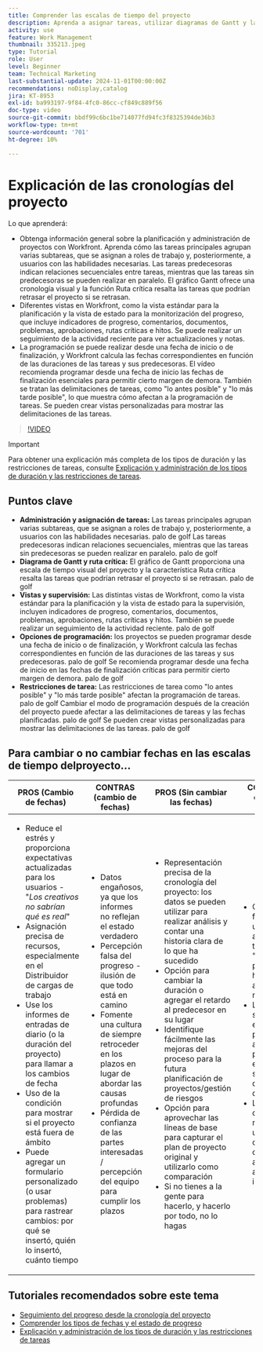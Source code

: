 ```yaml
---
title: Comprender las escalas de tiempo del proyecto
description: Aprenda a asignar tareas, utilizar diagramas de Gantt y las funciones de ruta crítica, supervisar proyectos mediante vistas, programar tareas de forma eficaz y aplicar restricciones para una planificación del proyecto óptima.
activity: use
feature: Work Management
thumbnail: 335213.jpeg
type: Tutorial
role: User
level: Beginner
team: Technical Marketing
last-substantial-update: 2024-11-01T00:00:00Z
recommendations: noDisplay,catalog
jira: KT-8953
exl-id: ba993197-9f84-4fc0-86cc-cf849c889f56
doc-type: video
source-git-commit: bbdf99c6bc1be714077fd94fc3f8325394de36b3
workflow-type: tm+mt
source-wordcount: '701'
ht-degree: 10%

---
```


# Explicación de las cronologías del proyecto

Lo que aprenderá:

* Obtenga información general sobre la planificación y administración de proyectos con Workfront. Aprenda cómo las tareas principales agrupan varias subtareas, que se asignan a roles de trabajo y, posteriormente, a usuarios con las habilidades necesarias. Las tareas predecesoras indican relaciones secuenciales entre tareas, mientras que las tareas sin predecesoras se pueden realizar en paralelo. El gráfico Gantt ofrece una cronología visual y la función Ruta crítica resalta las tareas que podrían retrasar el proyecto si se retrasan.
* Diferentes vistas en Workfront, como la vista estándar para la planificación y la vista de estado para la monitorización del progreso, que incluye indicadores de progreso, comentarios, documentos, problemas, aprobaciones, rutas críticas e hitos. Se puede realizar un seguimiento de la actividad reciente para ver actualizaciones y notas.
* La programación se puede realizar desde una fecha de inicio o de finalización, y Workfront calcula las fechas correspondientes en función de las duraciones de las tareas y sus predecesoras. El vídeo recomienda programar desde una fecha de inicio las fechas de finalización esenciales para permitir cierto margen de demora. También se tratan las delimitaciones de tareas, como &quot;lo antes posible&quot; y &quot;lo más tarde posible&quot;, lo que muestra cómo afectan a la programación de tareas. Se pueden crear vistas personalizadas para mostrar las delimitaciones de las tareas.

>[!VIDEO](https://video.tv.adobe.com/v/3435838/?quality=12&learn=on&enablevpops=1&captions=spa)

>[!IMPORTANT]
>
>Para obtener una explicación más completa de los tipos de duración y las restricciones de tareas, consulte [Explicación y administración de los tipos de duración y las restricciones de tareas](/help/manage-work/intermediate-projects/understand-and-manage-duration-types-and-task-constraints.md).

## Puntos clave

* **Administración y asignación de tareas:** Las tareas principales agrupan varias subtareas, que se asignan a roles de trabajo y, posteriormente, a usuarios con las habilidades necesarias. palo de golf Las tareas predecesoras indican relaciones secuenciales, mientras que las tareas sin predecesoras se pueden realizar en paralelo. palo de golf
* **Diagrama de Gantt y ruta crítica:** El gráfico de Gantt proporciona una escala de tiempo visual del proyecto y la característica Ruta crítica resalta las tareas que podrían retrasar el proyecto si se retrasan. palo de golf
* **Vistas y supervisión:** Las distintas vistas de Workfront, como la vista estándar para la planificación y la vista de estado para la supervisión, incluyen indicadores de progreso, comentarios, documentos, problemas, aprobaciones, rutas críticas y hitos. También se puede realizar un seguimiento de la actividad reciente. palo de golf
* **Opciones de programación:** los proyectos se pueden programar desde una fecha de inicio o de finalización, y Workfront calcula las fechas correspondientes en función de las duraciones de las tareas y sus predecesoras. palo de golf Se recomienda programar desde una fecha de inicio en las fechas de finalización críticas para permitir cierto margen de demora. palo de golf
* **Restricciones de tarea:** Las restricciones de tarea como &quot;lo antes posible&quot; y &quot;lo más tarde posible&quot; afectan la programación de tareas. palo de golf Cambiar el modo de programación después de la creación del proyecto puede afectar a las delimitaciones de tareas y las fechas planificadas. palo de golf Se pueden crear vistas personalizadas para mostrar las delimitaciones de las tareas. palo de golf


## Para cambiar o no cambiar fechas en las escalas de tiempo del &#x200B;proyecto...

| PROS (Cambio de fechas) | CONTRAS (cambio de fechas) | PROS (Sin cambiar las fechas) | CONTRAS (no cambia las fechas) |
|---------------------------|---------------------------|---------------------------|---------------------------|
| <ul><li>Reduce el estrés y proporciona expectativas actualizadas para los usuarios - &quot;_Los creativos no sabrían qué es real_&quot;</li><li>Asignación precisa de recursos, especialmente en el Distribuidor de cargas de trabajo</li><li>Use los informes de entradas de diario (o la duración del proyecto) para llamar a los cambios de fecha</li><li>Uso de la condición para mostrar si el proyecto está fuera de ámbito</li><li>Puede agregar un formulario personalizado (o usar problemas) para rastrear cambios: por qué se insertó, quién lo insertó, cuánto tiempo</li></ul> | <ul></li><li>Datos engañosos, ya que los informes no reflejan el estado verdadero</li><li>Percepción falsa del progreso - ilusión de que todo está en camino&#x200B;</li><li>Fomente una cultura de siempre retroceder en los plazos en lugar de abordar las causas profundas&#x200B;</li><li>Pérdida de confianza de las partes interesadas / percepción del equipo para cumplir los plazos </li></ul> | <ul></li><li>Representación precisa de la cronología del proyecto: los datos se pueden utilizar para realizar análisis y contar una historia clara de lo que ha sucedido</li><li>Opción para cambiar la duración o agregar el retardo al predecesor en su lugar</li><li>Identifique fácilmente las mejoras del proceso para la futura planificación de proyectos/gestión de riesgos&#x200B;</li><li>Opción para aprovechar las líneas de base para capturar el plan de proyecto original y utilizarlo como comparación</li><li>Si no tienes a la gente para hacerlo, y hacerlo por todo, no lo hagas&#x200B;</li></ul> | <ul></li><li>Confusión y/o frustración del usuario: abundancia de tareas &quot;tardías&quot; a pesar del hecho de que acaba de ser notificado</li><li>Los recursos se asignaron efectivamente para asignarlos al plan original, pero ahora están sobrecargados de trabajo demorado</li><li>La cronología del proyecto no se puede usar para comunicar claramente las actualizaciones a las partes interesadas</li></ul> |


## Tutoriales recomendados sobre este tema

* [Seguimiento del progreso desde la cronología del proyecto](/help/manage-work/project-timelines/track-work-progress-from-the-project-timeline.md)
* [Comprender los tipos de fechas y el estado de progreso](/help/manage-work/project-timelines/understand-task-dates-and-progress-status.md)
* [Explicación y administración de los tipos de duración y las restricciones de tareas](/help/manage-work/intermediate-projects/understand-and-manage-duration-types-and-task-constraints.md)

